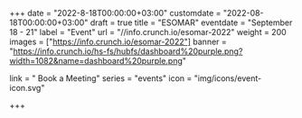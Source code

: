 +++
date = "2022-8-18T00:00:00+03:00"
customdate = "2022-08-18T00:00:00+03:00"
draft = true
title = "ESOMAR"
eventdate = "September 18 - 21"
label = "Event"
url = "//info.crunch.io/esomar-2022"
weight = 200
images = ["https://info.crunch.io/esomar-2022"]
banner = "https://info.crunch.io/hs-fs/hubfs/dashboard%20purple.png?width=1082&name=dashboard%20purple.png"

link = " Book a Meeting"
series = "events"
icon = "img/icons/event-icon.svg"

+++